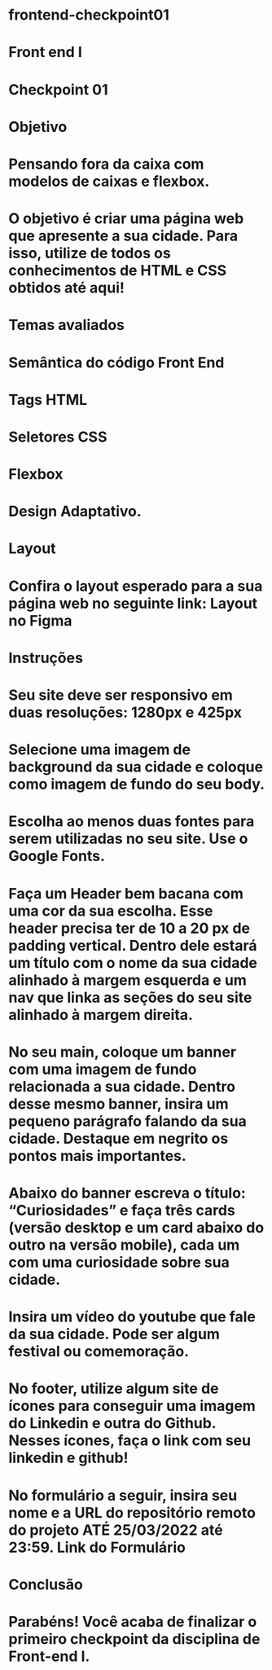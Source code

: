 # frontend-checkpoint01
# Front end I
# Checkpoint 01
# Objetivo
# Pensando fora da caixa com modelos de caixas e flexbox.
# O objetivo é criar uma página web que apresente a sua cidade. Para isso, utilize de todos os conhecimentos de HTML e CSS obtidos até aqui! 
# Temas avaliados
# Semântica do código Front End
# Tags HTML
# Seletores CSS
# Flexbox
# Design Adaptativo.
# Layout 
# Confira o layout esperado para a sua página web no seguinte link: Layout no Figma
# Instruções 
# Seu site deve ser responsivo em duas resoluções: 1280px e 425px
# Selecione uma imagem de background da sua cidade e coloque como imagem de fundo do seu body.
# Escolha ao menos duas fontes para serem utilizadas no seu site. Use o Google Fonts.
# Faça um Header bem bacana com uma cor da sua escolha. Esse header precisa ter de 10 a 20 px de padding vertical. Dentro dele estará um título com o nome da sua cidade alinhado à margem esquerda e um nav que linka as seções do seu site alinhado à margem direita.
# No seu main, coloque um banner com uma imagem de fundo relacionada a sua cidade. Dentro desse mesmo banner, insira um pequeno parágrafo falando da sua cidade. Destaque em negrito os pontos mais importantes.
# Abaixo do banner escreva o título: “Curiosidades” e faça três cards (versão desktop e um card abaixo do outro na versão mobile), cada um com uma curiosidade sobre sua cidade.
# Insira um vídeo do youtube que fale da sua cidade. Pode ser algum festival ou comemoração.
# No footer, utilize algum site de ícones para conseguir uma imagem do Linkedin e outra do Github. Nesses ícones, faça o link com seu linkedin e github!
# No formulário a seguir, insira seu nome e a URL do repositório remoto do projeto ATÉ 25/03/2022 até 23:59. Link do Formulário 

# Conclusão 

# Parabéns! Você acaba de finalizar o primeiro checkpoint da disciplina de Front-end I.
